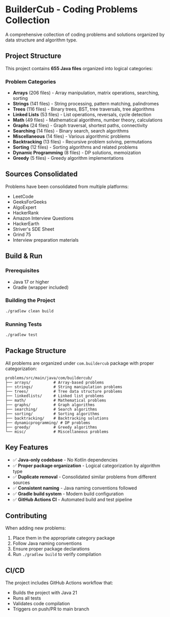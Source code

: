 # BuilderCub - Coding Problems Collection

A comprehensive collection of coding problems and solutions organized by data structure and algorithm type.

## Project Structure

This project contains **655 Java files** organized into logical categories:

### Problem Categories

- **Arrays** (206 files) - Array manipulation, matrix operations, searching, sorting
- **Strings** (141 files) - String processing, pattern matching, palindromes
- **Trees** (116 files) - Binary trees, BST, tree traversals, tree algorithms
- **Linked Lists** (53 files) - List operations, reversals, cycle detection
- **Math** (49 files) - Mathematical algorithms, number theory, calculations
- **Graphs** (24 files) - Graph traversal, shortest paths, connectivity
- **Searching** (14 files) - Binary search, search algorithms
- **Miscellaneous** (14 files) - Various algorithmic problems
- **Backtracking** (13 files) - Recursive problem solving, permutations
- **Sorting** (12 files) - Sorting algorithms and related problems
- **Dynamic Programming** (8 files) - DP solutions, memoization
- **Greedy** (5 files) - Greedy algorithm implementations

## Sources Consolidated

Problems have been consolidated from multiple platforms:
- LeetCode
- GeeksForGeeks  
- AlgoExpert
- HackerRank
- Amazon Interview Questions
- HackerEarth
- Striver's SDE Sheet
- Grind 75
- Interview preparation materials

## Build & Run

### Prerequisites
- Java 17 or higher
- Gradle (wrapper included)

### Building the Project
```bash
./gradlew clean build
```

### Running Tests
```bash
./gradlew test
```

## Package Structure

All problems are organized under `com.buildercub` package with proper categorization:

```
problems/src/main/java/com/buildercub/
├── arrays/          # Array-based problems
├── strings/         # String manipulation problems  
├── trees/           # Tree data structure problems
├── linkedlists/     # Linked list problems
├── math/            # Mathematical problems
├── graphs/          # Graph algorithms
├── searching/       # Search algorithms
├── sorting/         # Sorting algorithms
├── backtracking/    # Backtracking solutions
├── dynamicprogramming/ # DP problems
├── greedy/          # Greedy algorithms
└── misc/            # Miscellaneous problems
```

## Key Features

- ✅ **Java-only codebase** - No Kotlin dependencies
- ✅ **Proper package organization** - Logical categorization by algorithm type
- ✅ **Duplicate removal** - Consolidated similar problems from different sources
- ✅ **Consistent naming** - Java naming conventions followed
- ✅ **Gradle build system** - Modern build configuration
- ✅ **GitHub Actions CI** - Automated build and test pipeline

## Contributing

When adding new problems:
1. Place them in the appropriate category package
2. Follow Java naming conventions
3. Ensure proper package declarations
4. Run `./gradlew build` to verify compilation

## CI/CD

The project includes GitHub Actions workflow that:
- Builds the project with Java 21
- Runs all tests
- Validates code compilation
- Triggers on push/PR to main branch
